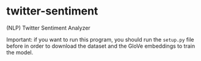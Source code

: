 # twitter-sentiment
(NLP) Twitter Sentiment Analyzer

Important: if you want to run this program, you should run the `setup.py` file before in order to download the dataset and the GloVe embeddings to train the model.

